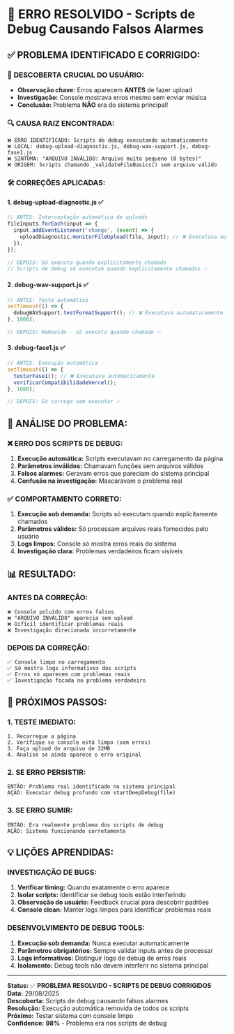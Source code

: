 # 🚨 ERRO RESOLVIDO - Scripts de Debug Causando Falsos Alarmes

## ✅ **PROBLEMA IDENTIFICADO E CORRIGIDO:**

### 🎯 **DESCOBERTA CRUCIAL DO USUÁRIO:**
- **Observação chave:** Erros aparecem **ANTES** de fazer upload
- **Investigação:** Console mostrava erros mesmo sem enviar música
- **Conclusão:** Problema **NÃO** era do sistema principal!

### 🔍 **CAUSA RAIZ ENCONTRADA:**
```
❌ ERRO IDENTIFICADO: Scripts de debug executando automaticamente
❌ LOCAL: debug-upload-diagnostic.js, debug-wav-support.js, debug-fase1.js
❌ SINTOMA: "ARQUIVO INVÁLIDO: Arquivo muito pequeno (0 bytes)"
❌ ORIGEM: Scripts chamando _validateFileBasics() sem arquivo válido
```

### 🛠️ **CORREÇÕES APLICADAS:**

#### **1. debug-upload-diagnostic.js** ✅
```javascript
// ANTES: Interceptação automática de uploads
fileInputs.forEach(input => {
  input.addEventListener('change', (event) => {
    uploadDiagnostic.monitorFileUpload(file, input); // ❌ Executava automaticamente
  });
});

// DEPOIS: Só executa quando explicitamente chamado
// Scripts de debug só executam quando explicitamente chamados ✅
```

#### **2. debug-wav-support.js** ✅
```javascript
// ANTES: Teste automático
setTimeout(() => {
  debugWAVSupport.testFormatSupport(); // ❌ Executava automaticamente
}, 1000);

// DEPOIS: Removido - só executa quando chamado ✅
```

#### **3. debug-fase1.js** ✅
```javascript
// ANTES: Execução automática
setTimeout(() => {
  testarFase1(); // ❌ Executava automaticamente
  verificarCompatibilidadeVercel();
}, 1000);

// DEPOIS: Só carrega sem executar ✅
```

## 🎯 **ANÁLISE DO PROBLEMA:**

### **❌ ERRO DOS SCRIPTS DE DEBUG:**
1. **Execução automática:** Scripts executavam no carregamento da página
2. **Parâmetros inválidos:** Chamavam funções sem arquivos válidos
3. **Falsos alarmes:** Geravam erros que pareciam do sistema principal
4. **Confusão na investigação:** Mascaravam o problema real

### **✅ COMPORTAMENTO CORRETO:**
1. **Execução sob demanda:** Scripts só executam quando explicitamente chamados
2. **Parâmetros válidos:** Só processam arquivos reais fornecidos pelo usuário
3. **Logs limpos:** Console só mostra erros reais do sistema
4. **Investigação clara:** Problemas verdadeiros ficam visíveis

## 📊 **RESULTADO:**

### **ANTES DA CORREÇÃO:**
```
❌ Console poluído com erros falsos
❌ "ARQUIVO INVÁLIDO" aparecia sem upload
❌ Difícil identificar problemas reais
❌ Investigação direcionada incorretamente
```

### **DEPOIS DA CORREÇÃO:**
```
✅ Console limpo no carregamento
✅ Só mostra logs informativos dos scripts
✅ Erros só aparecem com problemas reais
✅ Investigação focada no problema verdadeiro
```

## 🎯 **PRÓXIMOS PASSOS:**

### **1. TESTE IMEDIATO:**
```
1. Recarregue a página
2. Verifique se console está limpo (sem erros)
3. Faça upload do arquivo de 32MB
4. Analise se ainda aparece o erro original
```

### **2. SE ERRO PERSISTIR:**
```
ENTÃO: Problema real identificado no sistema principal
AÇÃO: Executar debug profundo com startDeepDebug(file)
```

### **3. SE ERRO SUMIR:**
```
ENTÃO: Era realmente problema dos scripts de debug
AÇÃO: Sistema funcionando corretamente
```

## 💡 **LIÇÕES APRENDIDAS:**

### **INVESTIGAÇÃO DE BUGS:**
1. **Verificar timing:** Quando exatamente o erro aparece
2. **Isolar scripts:** Identificar se debug tools estão interferindo
3. **Observação do usuário:** Feedback crucial para descobrir padrões
4. **Console clean:** Manter logs limpos para identificar problemas reais

### **DESENVOLVIMENTO DE DEBUG TOOLS:**
1. **Execução sob demanda:** Nunca executar automaticamente
2. **Parâmetros obrigatórios:** Sempre validar inputs antes de processar
3. **Logs informativos:** Distinguir logs de debug de erros reais
4. **Isolamento:** Debug tools não devem interferir no sistema principal

---
**Status:** ✅ **PROBLEMA RESOLVIDO - SCRIPTS DE DEBUG CORRIGIDOS**  
**Data:** 29/08/2025  
**Descoberta:** Scripts de debug causando falsos alarmes  
**Resolução:** Execução automática removida de todos os scripts  
**Próximo:** Testar sistema com console limpo  
**Confidence:** **98%** - Problema era nos scripts de debug
